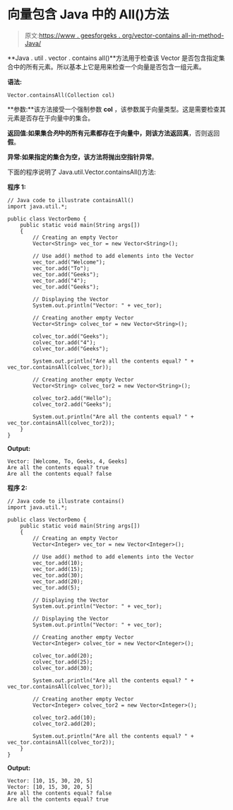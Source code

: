 # 向量包含 Java 中的 All()方法

> 原文:[https://www . geesforgeks . org/vector-contains all-in-method-Java/](https://www.geeksforgeeks.org/vector-containsall-method-in-java/)

**Java . util . vector . contains all()**方法用于检查该 Vector 是否包含指定集合中的所有元素。所以基本上它是用来检查一个向量是否包含一组元素。

**语法:**

```
Vector.containsAll(Collection col)
```

**参数:**该方法接受一个强制参数 **col** ，该参数属于向量类型。这是需要检查其元素是否存在于向量中的集合。

**返回值:**如果集合*列*中的所有元素都存在于向量中，则该方法返回**真**，否则返回**假**。

**异常:**如果指定的集合为空，该方法将抛出**空指针异常**。

下面的程序说明了 Java.util.Vector.containsAll()方法:

**程序 1:**

```
// Java code to illustrate containsAll()
import java.util.*;

public class VectorDemo {
    public static void main(String args[])
    {
        // Creating an empty Vector
        Vector<String> vec_tor = new Vector<String>();

        // Use add() method to add elements into the Vector
        vec_tor.add("Welcome");
        vec_tor.add("To");
        vec_tor.add("Geeks");
        vec_tor.add("4");
        vec_tor.add("Geeks");

        // Displaying the Vector
        System.out.println("Vector: " + vec_tor);

        // Creating another empty Vector
        Vector<String> colvec_tor = new Vector<String>();

        colvec_tor.add("Geeks");
        colvec_tor.add("4");
        colvec_tor.add("Geeks");

        System.out.println("Are all the contents equal? " + vec_tor.containsAll(colvec_tor));

        // Creating another empty Vector
        Vector<String> colvec_tor2 = new Vector<String>();

        colvec_tor2.add("Hello");
        colvec_tor2.add("Geeks");

        System.out.println("Are all the contents equal? " + vec_tor.containsAll(colvec_tor2));
    }
}
```

**Output:**

```
Vector: [Welcome, To, Geeks, 4, Geeks]
Are all the contents equal? true
Are all the contents equal? false

```

**程序 2:**

```
// Java code to illustrate contains()
import java.util.*;

public class VectorDemo {
    public static void main(String args[])
    {
        // Creating an empty Vector
        Vector<Integer> vec_tor = new Vector<Integer>();

        // Use add() method to add elements into the Vector
        vec_tor.add(10);
        vec_tor.add(15);
        vec_tor.add(30);
        vec_tor.add(20);
        vec_tor.add(5);

        // Displaying the Vector
        System.out.println("Vector: " + vec_tor);

        // Displaying the Vector
        System.out.println("Vector: " + vec_tor);

        // Creating another empty Vector
        Vector<Integer> colvec_tor = new Vector<Integer>();

        colvec_tor.add(20);
        colvec_tor.add(25);
        colvec_tor.add(30);

        System.out.println("Are all the contents equal? " + vec_tor.containsAll(colvec_tor));

        // Creating another empty Vector
        Vector<Integer> colvec_tor2 = new Vector<Integer>();

        colvec_tor2.add(10);
        colvec_tor2.add(20);

        System.out.println("Are all the contents equal? " + vec_tor.containsAll(colvec_tor2));
    }
}
```

**Output:**

```
Vector: [10, 15, 30, 20, 5]
Vector: [10, 15, 30, 20, 5]
Are all the contents equal? false
Are all the contents equal? true

```
